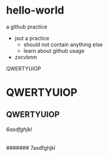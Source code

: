 # hello-world
a github practice
* jsut a practice
  * should not contain anything else
  * learn about github usage
* zxcvbnm

QWERTYUIOP

# QWERTYUIOP
## QWERTYUIOP
###### 6asdfghjkl
####### 7asdfghjkl
